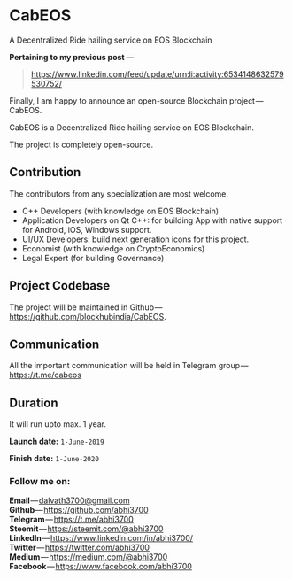 # CabEOS
A Decentralized Ride hailing service on EOS Blockchain

__Pertaining to my previous post —__
> https://www.linkedin.com/feed/update/urn:li:activity:6534148632579530752/

Finally, I am happy to announce an open-source Blockchain project — CabEOS.

CabEOS is a Decentralized Ride hailing service on EOS Blockchain.

The project is completely open-source.

## Contribution
The contributors from any specialization are most welcome.

* C++ Developers (with knowledge on EOS Blockchain)
* Application Developers on Qt C++: for building App with native support for Android, iOS, Windows support.
* UI/UX Developers: build next generation icons for this project.
* Economist (with knowledge on CryptoEconomics)
* Legal Expert (for building Governance)

## Project Codebase
The project will be maintained in Github — https://github.com/blockhubindia/CabEOS.

## Communication
All the important communication will be held in Telegram group — https://t.me/cabeos

## Duration
It will run upto max. 1 year.

__Launch date:__ `1-June-2019`

__Finish date:__ `1-June-2020`

### Follow me on:
__Email__ — dalvath3700@gmail.com <br/>
__Github__ — https://github.com/abhi3700 <br/>
__Telegram__ — https://t.me/abhi3700 <br/>
__Steemit__ — https://steemit.com/@abhi3700 <br/>
__LinkedIn__ — https://www.linkedin.com/in/abhi3700/ <br/>
__Twitter__ — https://twitter.com/abhi3700 <br/>
__Medium__ — https://medium.com/@abhi3700 <br/>
__Facebook__ — https://www.facebook.com/abhi3700 <br/>